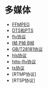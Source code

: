 # 多媒体

- [FFMPEG](FFMPEG/README.md)
- [DTS和PTS](dts_pts.md)
- [flv协议](flv.md)
- [I帧 P帧 B帧](frame.md)
- [GB/T28181协议](gb28181.md)
- [hls协议](hls.md)
- [http-flv协议](http-flv.md)
- [ts协议](ts.md)
- [RTMP协议]
- [RTSP协议]


